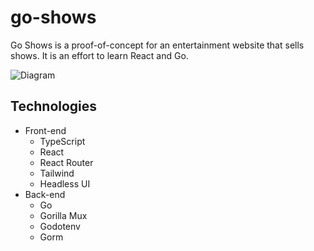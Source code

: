 # go-shows

Go Shows is a proof-of-concept for an entertainment website that sells shows. It is an effort to learn React and Go.

![Diagram](docs/diagram.png)

## Technologies

- Front-end
  - TypeScript
  - React
  - React Router
  - Tailwind
  - Headless UI
- Back-end
  - Go
  - Gorilla Mux
  - Godotenv
  - Gorm